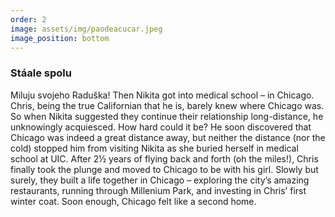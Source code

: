 ```yaml
---
order: 2
image: assets/img/paodeacucar.jpeg
image_position: bottom
---
```

### Stáale spolu

Miluju svojeho Raduška!
Then Nikita got into medical school – in Chicago.  Chris, being
the true Californian that he is, barely knew where Chicago was.
So when Nikita suggested they continue their relationship
long-distance, he unknowingly acquiesced.  How hard could it be?
He soon discovered that Chicago was indeed a great distance away,
but neither the distance (nor the cold) stopped him from visiting
Nikita as she buried herself in medical school at UIC. After 2½
years of flying back and forth (oh the miles!), Chris finally took
the plunge and moved to Chicago to be with his girl.  Slowly but
surely, they built a life together in Chicago – exploring the
city’s amazing restaurants, running through Millenium Park, and
investing in Chris’ first winter coat. Soon enough, Chicago felt
like a second home.

